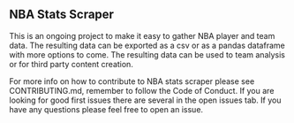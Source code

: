 ## NBA Stats Scraper

This is an ongoing project to make it easy to gather NBA player and team data. The resulting data can be exported as a csv or as a pandas dataframe with more options to come. The resulting data can be used to team analysis or for third party content creation.

For more info on how to contribute to NBA stats scraper please see CONTRIBUTING.md, remember to follow the Code of Conduct.  If you are looking for good first issues there are several in the open issues tab. If you have any questions please feel free to open an issue.
